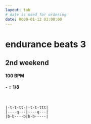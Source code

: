 ```yaml
---
layout: tab
# date is used for ordering
date: 0000-01-12 03:00:00
---
```


# endurance beats 3
## 2nd weekend

#### 100 BPM
#### `-` = 1/8

<br/>

```
|-t-t-tt-|-t-t-ttt|
|----q---|----q---|
|b-b----b|b-b-----|
```
